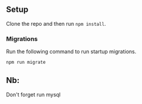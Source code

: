 ## Setup

Clone the repo and then run `npm install`.


### Migrations

Run the following command to run startup migrations.

```js
npm run migrate
```

## Nb:
Don't forget run mysql
